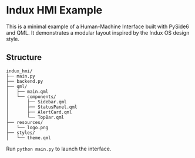 # Indux HMI Example

This is a minimal example of a Human-Machine Interface built with PySide6 and QML.
It demonstrates a modular layout inspired by the Indux OS design style.

## Structure
```
indux_hmi/
├── main.py
├── backend.py
├── qml/
│   ├── main.qml
│   └── components/
│       ├── Sidebar.qml
│       ├── StatusPanel.qml
│       ├── AlertCard.qml
│       └── TopBar.qml
├── resources/
│   └── logo.png
├── styles/
│   └── theme.qml
```

Run `python main.py` to launch the interface.
